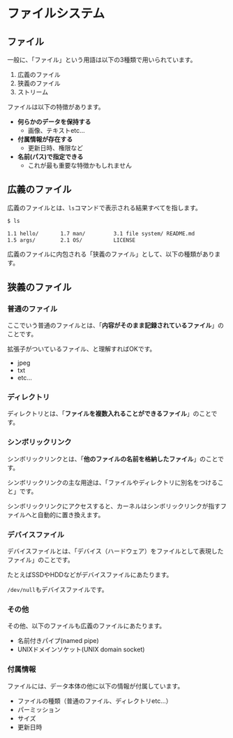 # ファイルシステム

## ファイル

一般に、「ファイル」という用語は以下の3種類で用いられています。

1. 広義のファイル
2. 狭義のファイル
3. ストリーム

ファイルは以下の特徴があります。

- **何らかのデータを保持する**
  - 画像、テキストetc...
- **付属情報が存在する**
  - 更新日時、権限など
- **名前(パス)で指定できる**
  - これが最も重要な特徴かもしれません

## 広義のファイル

広義のファイルとは、`ls`コマンドで表示される結果すべてを指します。

```sh
$ ls

1.1 hello/       1.7 man/         3.1 file system/ README.md
1.5 args/        2.1 OS/          LICENSE
```

広義のファイルに内包される「狭義のファイル」として、以下の種類があります。

## 狭義のファイル

### 普通のファイル

ここでいう普通のファイルとは、「**内容がそのまま記録されているファイル**」のことです。

拡張子がついているファイル、と理解すればOKです。

- jpeg
- txt
- etc...

### ディレクトリ

ディレクトリとは、「**ファイルを複数入れることができるファイル**」のことです。

### シンボリックリンク

シンボリックリンクとは、「**他のファイルの名前を格納したファイル**」のことです。

シンボリックリンクの主な用途は、「ファイルやディレクトリに別名をつけること」です。

シンボリックリンクにアクセスすると、カーネルはシンボリックリンクが指すファイルへと自動的に置き換えます。

### デバイスファイル

デバイスファイルとは、「デバイス（ハードウェア）をファイルとして表現したファイル」のことです。

たとえばSSDやHDDなどがデバイスファイルにあたります。

`/dev/null`もデバイスファイルです。

### その他

その他、以下のファイルも広義のファイルにあたります。

- 名前付きパイプ(named pipe)
- UNIXドメインソケット(UNIX domain socket)

### 付属情報

ファイルには、データ本体の他に以下の情報が付属しています。

- ファイルの種類（普通のファイル、ディレクトリetc...）
- パーミッション
- サイズ
- 更新日時

